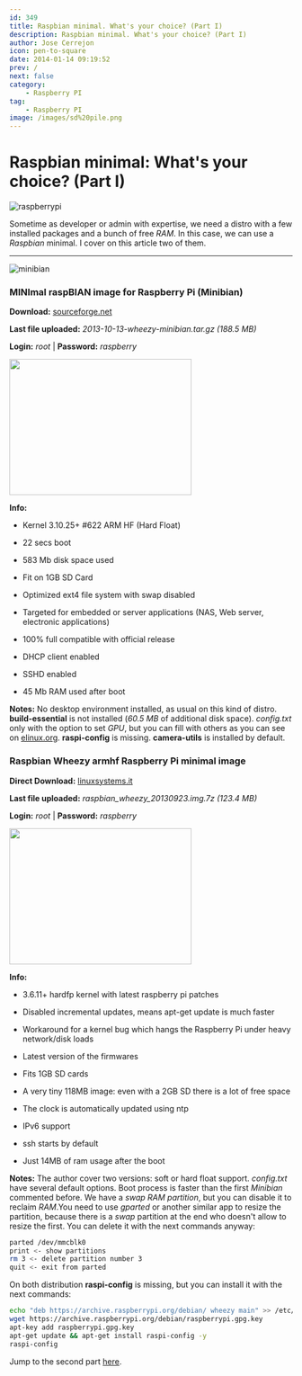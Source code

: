 ```yaml
---
id: 349
title: Raspbian minimal. What's your choice? (Part I)
description: Raspbian minimal. What's your choice? (Part I)
author: Jose Cerrejon
icon: pen-to-square
date: 2014-01-14 09:19:52
prev: /
next: false
category:
    - Raspberry PI
tag:
    - Raspberry PI
image: /images/sd%20pile.png
---
```


# Raspbian minimal: What's your choice? (Part I)

![raspberrypi](/images/sd%20pile.png)

Sometime as developer or admin with expertise, we need a distro with a few installed packages and a bunch of free _RAM_. In this case, we can use a _Raspbian_ minimal. I cover on this article two of them.

---

![minibian](/images/minibian.jpg)

### MINImal raspBIAN image for Raspberry Pi (Minibian)

**Download:** [sourceforge.net](https://sourceforge.net/projects/minibian/)

**Last file uploaded:** _2013-10-13-wheezy-minibian.tar.gz (188.5 MB)_

**Login:** _root_ | **Password:** _raspberry_

<a title="Minibian" rel="lightbox" href="/images/2014/01/minibian.jpg">
<img width="324" height="242" src="/images/2014/01/minibian_min.jpg">
</a>

**Info:**

-   Kernel 3.10.25+ #622 ARM HF (Hard Float)

-   22 secs boot

-   583 Mb disk space used

-   Fit on 1GB SD Card

-   Optimized ext4 file system with swap disabled

-   Targeted for embedded or server applications (NAS, Web server, electronic applications)

-   100% full compatible with official release

-   DHCP client enabled

-   SSHD enabled

-   45 Mb RAM used after boot

**Notes:** No desktop environment installed, as usual on this kind of distro. **build-essential** is not installed (_60.5 MB_ of additional disk space). _config.txt_ only with the option to set _GPU_, but you can fill with others as you can see on [elinux.org](https://elinux.org/RPiconfig). **raspi-config** is missing. **camera-utils** is installed by default.

### Raspbian Wheezy armhf Raspberry Pi minimal image

**Direct Download:** [linuxsystems.it](https://files2.linuxsystems.it/raspbian_wheezy_20130923.img.7z)

**Last file uploaded:** _raspbian_wheezy_20130923.img.7z (123.4 MB)_

**Login:** _root_ | **Password:** _raspberry_

<a title="Raspbian Wheezy armhf Raspberry Pi minimal image" rel="lightbox" href="/images/2014/01/RaspMinimal.jpg">
<img width="324" height="242" src="/images/2014/01/RaspMinimal_min.jpg">
</a>

**Info:**

-   3.6.11+ hardfp kernel with latest raspberry pi patches

-   Disabled incremental updates, means apt-get update is much faster

-   Workaround for a kernel bug which hangs the Raspberry Pi under heavy network/disk loads

-   Latest version of the firmwares

-   Fits 1GB SD cards

-   A very tiny 118MB image: even with a 2GB SD there is a lot of free space

-   The clock is automatically updated using ntp

-   IPv6 support

-   ssh starts by default

-   Just 14MB of ram usage after the boot

**Notes:** The author cover two versions: soft or hard float support. _config.txt_ have several default options. Boot process is faster than the first _Minibian_ commented before. We have a _swap RAM partition_, but you can disable it to reclaim _RAM_.You need to use _gparted_ or another similar app to resize the partition, because there is a _swap_ partition at the end who doesn't allow to resize the first. You can delete it with the next commands anyway:

```bash
parted /dev/mmcblk0
print <- show partitions
rm 3 <- delete partition number 3
quit <- exit from parted
```

On both distribution **raspi-config** is missing, but you can install it with the next commands:

```bash
echo "deb https://archive.raspberrypi.org/debian/ wheezy main" >> /etc/apt/sources.list
wget https://archive.raspberrypi.org/debian/raspberrypi.gpg.key
apt-key add raspberrypi.gpg.key
apt-get update && apt-get install raspi-config -y
raspi-config
```

Jump to the second part [here](/post.php?id=363).
